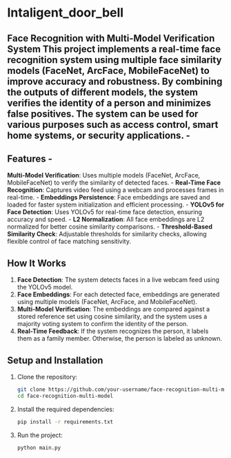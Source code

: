 # Intaligent_door_bell
## Face Recognition with Multi-Model Verification System  This project implements a real-time face recognition system using multiple face similarity models (FaceNet, ArcFace, MobileFaceNet) to improve accuracy and robustness. By combining the outputs of different models, the system verifies the identity of a person and minimizes false positives. The system can be used for various purposes such as access control, smart home systems, or security applications. -
## Features - 
**Multi-Model Verification**: Uses multiple models (FaceNet, ArcFace, MobileFaceNet) to verify the similarity of detected faces. - 
**Real-Time Face Recognition**: Captures video feed using a webcam and processes frames in real-time. - 
**Embeddings Persistence**: Face embeddings are saved and loaded for faster system initialization and efficient processing. - 
**YOLOv5 for Face Detection**: Uses YOLOv5 for real-time face detection, ensuring accuracy and speed. - 
**L2 Normalization**: All face embeddings are L2 normalized for better cosine similarity comparisons. - 
**Threshold-Based Similarity Check**: Adjustable thresholds for similarity checks, allowing flexible control of face matching sensitivity.  

## How It Works
1. **Face Detection**: The system detects faces in a live webcam feed using the YOLOv5 model. 
2. **Face Embeddings**: For each detected face, embeddings are generated using multiple models (FaceNet, ArcFace, and MobileFaceNet).
3. **Multi-Model Verification**: The embeddings are compared against a stored reference set using cosine similarity, and the system uses a majority voting system to confirm the identity of the person.
4. **Real-Time Feedback**: If the system recognizes the person, it labels them as a family member. Otherwise, the person is labeled as unknown.

## Setup and Installation 
1. Clone the repository:
   ```bash
   git clone https://github.com/your-username/face-recognition-multi-model.git
   cd face-recognition-multi-model
2. Install the required dependencies:
   ```bash
   pip install -r requirements.txt
3. Run the project:
   ```bash
   python main.py
